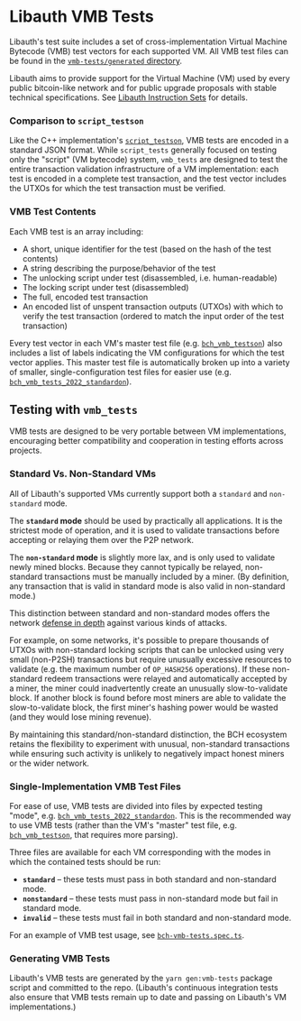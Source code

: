 # Libauth VMB Tests

Libauth's test suite includes a set of cross-implementation Virtual Machine Bytecode (VMB) test vectors for each supported VM. All VMB test files can be found in the [`vmb-tests/generated` directory](./generated/).

Libauth aims to provide support for the Virtual Machine (VM) used by every public bitcoin-like network and for public upgrade proposals with stable technical specifications. See [Libauth Instruction Sets](../instruction-sets/readme.md) for details.

### Comparison to `script_testson`

Like the C++ implementation's [`script_testson`](./../instruction-sets/bch/2021/fixtures/bchn/script_testson), VMB tests are encoded in a standard JSON format. While `script_tests` generally focused on testing only the "script" (VM bytecode) system, `vmb_tests` are designed to test the entire transaction validation infrastructure of a VM implementation: each test is encoded in a complete test transaction, and the test vector includes the UTXOs for which the test transaction must be verified.

### VMB Test Contents

Each VMB test is an array including:

- A short, unique identifier for the test (based on the hash of the test contents)
- A string describing the purpose/behavior of the test
- The unlocking script under test (disassembled, i.e. human-readable)
- The locking script under test (disassembled)
- The full, encoded test transaction
- An encoded list of unspent transaction outputs (UTXOs) with which to verify the test transaction (ordered to match the input order of the test transaction)

Every test vector in each VM's master test file (e.g. [`bch_vmb_testson`](./generated/bch/bch_vmb_testson)) also includes a list of labels indicating the VM configurations for which the test vector applies. This master test file is automatically broken up into a variety of smaller, single-configuration test files for easier use (e.g. [`bch_vmb_tests_2022_standardon`](./generated/bch/bch_vmb_tests_2022_standardon)).

## Testing with `vmb_tests`

VMB tests are designed to be very portable between VM implementations, encouraging better compatibility and cooperation in testing efforts across projects.

### Standard Vs. Non-Standard VMs

All of Libauth's supported VMs currently support both a `standard` and `non-standard` mode.

The **`standard` mode** should be used by practically all applications. It is the strictest mode of operation, and it is used to validate transactions before accepting or relaying them over the P2P network.

The **`non-standard` mode** is slightly more lax, and is only used to validate newly mined blocks. Because they cannot typically be relayed, non-standard transactions must be manually included by a miner. (By definition, any transaction that is valid in standard mode is also valid in non-standard mode.)

This distinction between standard and non-standard modes offers the network [defense in depth](<https://en.wikipedia.org/wiki/Defense_in_depth_(computing)>) against various kinds of attacks.

For example, on some networks, it's possible to prepare thousands of UTXOs with non-standard locking scripts that can be unlocked using very small (non-P2SH) transactions but require unusually excessive resources to validate (e.g. the maximum number of `OP_HASH256` operations). If these non-standard redeem transactions were relayed and automatically accepted by a miner, the miner could inadvertently create an unusually slow-to-validate block. If another block is found before most miners are able to validate the slow-to-validate block, the first miner's hashing power would be wasted (and they would lose mining revenue).

By maintaining this standard/non-standard distinction, the BCH ecosystem retains the flexibility to experiment with unusual, non-standard transactions while ensuring such activity is unlikely to negatively impact honest miners or the wider network.

### Single-Implementation VMB Test Files

For ease of use, VMB tests are divided into files by expected testing "mode", e.g. [`bch_vmb_tests_2022_standardon`](./generated/bch/bch_vmb_tests_2022_standardon). This is the recommended way to use VMB tests (rather than the VM's "master" test file, e.g. [`bch_vmb_testson`](./generated/bch/bch_vmb_testson), that requires more parsing).

Three files are available for each VM corresponding with the modes in which the contained tests should be run:

- **`standard`** – these tests must pass in both standard and non-standard mode.
- **`nonstandard`** – these tests must pass in non-standard mode but fail in standard mode.
- **`invalid`** – these tests must fail in both standard and non-standard mode.

For an example of VMB test usage, see [`bch-vmb-tests.spec.ts`](./bch-vmb-tests.spec.ts).

### Generating VMB Tests

Libauth's VMB tests are generated by the `yarn gen:vmb-tests` package script and committed to the repo. (Libauth's continuous integration tests also ensure that VMB tests remain up to date and passing on Libauth's VM implementations.)

